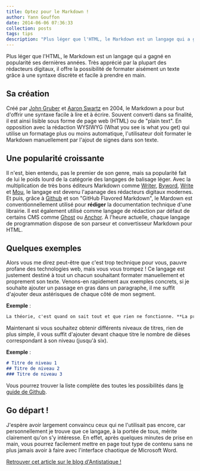 ```yaml
---
title: Optez pour le Markdown !
author: Yann Gouffon
date: 2014-06-06 07:36:33
collection: posts
tags: tips
description: "Plus léger que l'HTML, le Markdown est un langage qui a gagné en popularité ses dernières années. Très apprécié par la plupart des rédacteurs digitaux, il offre la possibilité de formater aisément un texte grâce à une syntaxe discrète et  facile à prendre en main."
---
```


Plus léger que l'HTML, le Markdown est un langage qui a gagné en popularité ses dernières années. Très apprécié par la plupart des rédacteurs digitaux, il offre la possibilité de formater aisément un texte grâce à une syntaxe discrète et  facile à prendre en main.

## Sa création
Créé par [John Gruber](http://fr.wikipedia.org/wiki/John_Gruber) et [Aaron Swartz](http://fr.wikipedia.org/wiki/Aaron_Swartz) en 2004, le Markdown a pour but d'offrir une syntaxe facile à lire et à écrire. Souvent converti dans sa finalité, il est ainsi lisible sous forme de page web (HTML) ou de "plain text". En opposition avec la rédaction WYSIWYG (What you see is what you get) qui utilise un formatage plus ou moins automatique, l'utilisateur doit formater le Markdown manuellement par l'ajout de signes dans son texte.

## Une popularité croissante
Il n'est, bien entendu, pas le premier de son genre, mais sa popularité fait de lui le poids lourd de la catégorie des langages de balisage léger. Avec la multiplication de très bons éditeurs Markdown comme [Writer](http://writer.pro/), [Byword](http://bywordapp.com/), [Write](http://writeapp.net/mac/) et [Mou](http://mouapp.com/), le langage est devenu l'apanage des rédacteurs digitaux modernes. Et puis, grâce à [Github](http://github.com) et son "GitHub Flavored Markdown", le Mardown est conventionnellement utilisé pour **rédiger** la documentation technique d'une librairie. Il est également utilisé comme langage de rédaction par défaut de certains CMS comme [Ghost](https://ghost.org/) ou [Anchor](http://anchorcms.com/). À l'heure actuelle, chaque langage de programmation dispose de son parseur et convertisseur Markdown pour HTML.

## Quelques exemples
Alors vous me direz peut-être que c'est trop technique pour vous, pauvre profane des technologies web, mais vous vous trompez ! Ce langage est justement destiné à tout un chacun souhaitant formater manuellement et proprement son texte. Venons-en rapidement aux exemples concrets, si je souhaite ajouter un passage en gras dans un paragraphe, il me suffit d'ajouter deux astérisques de chaque côté de mon segment.

**Exemple** :

```markdown
La théorie, c'est quand on sait tout et que rien ne fonctionne. **La pratique, c'est quand tout fonctionne et que personne ne sait pourquoi**. Si la pratique et la théorie sont réunies, rien ne fonctionne et on ne sait pas pourquoi.
```

Maintenant si vous souhaitez obtenir différents niveaux de titres, rien de plus simple, il vous suffit d'ajouter devant chaque titre le nombre de dièses correspondant à son niveau (jusqu'à six).

**Exemple** :

```markdown
# Titre de niveau 1
## Titre de niveau 2
### Titre de niveau 3
```

Vous pourrez trouver la liste complète des toutes les possibilités dans [le guide de Github](https://guides.github.com/features/mastering-markdown/).

## Go départ !
J'espère avoir largement convaincu ceux qui ne l'utilisait pas encore, car personnellement je trouve que ce langage, à la portée de tous, mérite clairement qu'on s'y intéresse. En effet, après quelques minutes de prise en main, vous pourrez facilement mettre en page tout type de contenu sans ne plus jamais avoir à faire avec l'interface chaotique de Microsoft Word.

[Retrouver cet article sur le blog d'Antistatique !](http://antistatique.net/blog/2014/06/06/optez-pour-le-markdown/)
